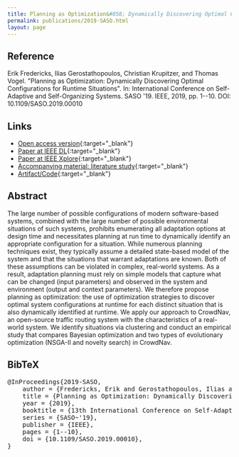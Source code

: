 ```yaml
---
title: Planning as Optimization&#058; Dynamically Discovering Optimal Configurations for Runtime Situations
permalink: publications/2019-SASO.html
layout: page
---
```


## Reference
Erik Fredericks, Ilias Gerostathopoulos, Christian Krupitzer, and Thomas Vogel. "Planning as Optimization: Dynamically Discovering Optimal Configurations for Runtime Situations". In: International Conference on Self-Adaptive and Self-Organizing Systems. SASO '19. IEEE, 2019, pp. 1--10. DOI: 10.1109/SASO.2019.00010

## Links
* [Open access version](https://arxiv.org/abs/1905.01071){:target="_blank"}
* [Paper at IEEE DL](https://www.computer.org/csdl/proceedings-article/2019/saso/1cJ7s6OxoZ2/1cJ7sBNmYbC){:target="_blank"}
* [Paper at IEEE Xplore](https://doi.org/10.1109/SASO.2019.00010){:target="_blank"}
* [Accompanying material: literature study](https://doi.org/10.5281/zenodo.2584266){:target="_blank"}
* [Artifact/Code](https://github.com/iliasger/RTX/tree/saso19){:target="_blank"}

## Abstract
The large number of possible configurations of modern software-based systems, combined with the large number of possible environmental situations of such systems, prohibits enumerating all adaptation options at design time and necessitates planning at run time to dynamically identify an appropriate configuration for a situation. While numerous planning techniques exist, they typically assume a detailed state-based model of the system and that the situations that warrant adaptations are known. Both of these assumptions can be violated in complex, real-world systems. As a result, adaptation planning must rely on simple models that capture what can be changed (input parameters) and observed in the system and environment (output and context parameters). We therefore propose planning as optimization: the use of optimization strategies to discover optimal system configurations at runtime for each distinct situation that is also dynamically identified at runtime. We apply our approach to CrowdNav, an open-source traffic routing system with the characteristics of a real-world system. We identify situations via clustering and conduct an empirical study that compares Bayesian optimization and two types of evolutionary optimization (NSGA-II and novelty search) in CrowdNav.

## BibTeX

<div class="bibtex">
<pre>@InProceedings{2019-SASO,
    author = {Fredericks, Erik and Gerostathopoulos, Ilias and Krupitzer, Christian and Vogel, Thomas},
    title = {Planning as Optimization: Dynamically Discovering Optimal Configurations for Runtime Situations},
    year = {2019},
    booktitle = {13th International Conference on Self-Adaptive and Self-Organizing Systems},
    series = {SASO~'19},
    publisher = {IEEE},
    pages = {1--10},
    doi = {10.1109/SASO.2019.00010},
}</pre>
</div>
